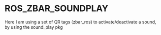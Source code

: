 # ROS_ZBAR_SOUNDPLAY
Here I am using a set of QR tags (zbar_ros) to activate/deactivate a sound, by using the sound_play pkg
